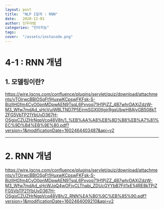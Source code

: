 ```yaml
---
layout: post
title:  "NLP 1일차 : RNN"
date:   2020-12-01 
author: 단우아범
categories: "언어지능"
tags:	
cover:  "/assets/instacode.png"
---
```


# 4-1 : RNN 개념
## 1. 모델링이란?
 <https://wire.lgcns.com/confluence/plugins/servlet/quiz/download/attachments/vTOirwcBBIOSgFt1HuxwKCpswFKFsk-S-BizIlHGfm4CyO0pnMDpwAEN9TsqL6Pxyoq71H1PjZZ_4B7whrDAXiZdzW-M3_Wfw7mdAd_sHcVuiWBLTND7P5EirmSGXI0tIgirRgqUbwH8AlyGB508kTZFG5VbTP21YbUvD367H-OSgixCZUZHrNgpVcq48V8h/1_%EB%AA%A8%EB%8D%B8%EB%A7%81%EC%9D%B4%EB%9E%80.pdf?version=1&modificationDate=1602464403487&api=v2> 

---

# 2. RNN 개념
  <https://wire.lgcns.com/confluence/plugins/servlet/quiz/download/attachments/vTOirwcBBIOSgFt1HuxwKCpswFKFsk-S-BizIlHGfm4CyO0pnMDpwAEN9TsqL6Pxyoq71H1PjZZ_4B7whrDAXiZdzW-M3_Wfw7mdAd_sHcWJqQ4wOFjvCLThabi_ZDUcGYYbB7Fit1xE1i4RE8kTPjZFG5VbTP21YbUvD367H-OSgixCZUZHrNgpVcq48V8h/2_RNN%EA%B0%9C%EB%85%90.pdf?version=1&modificationDate=1602464009210&api=v2>
  
